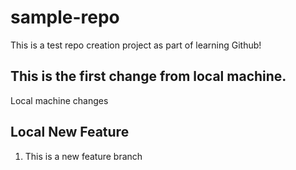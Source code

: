 # sample-repo

This is a test repo creation project as part of learning Github!

## This is the first change from local machine. 
Local machine changes


## Local New Feature
1. This is a new feature branch